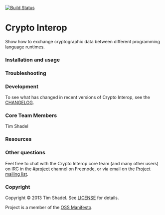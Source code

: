 [![Build Status](https://travis-ci.org/timshadel/crypto-interop.png)](https://travis-ci.org/timshadel/crypto-interop)

# Crypto Interop

Show how to exchange cryptographic data between different programming language runtimes.

### Installation and usage

### Troubleshooting

### Development

To see what has changed in recent versions of Crypto Interop, see the [CHANGELOG]().

### Core Team Members

Tim Shadel

### Resources

### Other questions

Feel free to chat with the Crypto Interop core team (and many other users) on IRC in the  [#project](irc://irc.freenode.net/project) channel on Freenode, or via email on the [Project mailing list]().

### Copyright

Copyright © 2013 Tim Shadel. See [LICENSE]() for details.

Project is a member of the [OSS Manifesto](http://ossmanifesto.com/).
